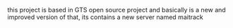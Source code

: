 this project is based in GTS open source project and basically is a new and improved version of that, its contains a new server named maitrack
